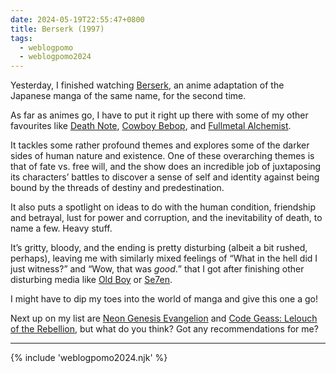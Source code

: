 ```yaml
---
date: 2024-05-19T22:55:47+0800
title: Berserk (1997)
tags:
  - weblogpomo
  - weblogpomo2024
---
```


Yesterday, I finished watching [Berserk](https://trakt.tv/shows/berserk), an anime adaptation of the Japanese manga of the same name, for the second time.

As far as animes go, I have to put it right up there with some of my other favourites like [Death Note](https://trakt.tv/shows/death-note), [Cowboy Bebop](https://trakt.tv/shows/cowboy-bebop), and [Fullmetal Alchemist](https://trakt.tv/shows/fullmetal-alchemist).

It tackles some rather profound themes and explores some of the darker sides of human nature and existence. One of these overarching themes is that of fate vs. free will, and the show does an incredible job of juxtaposing its characters’ battles to discover a sense of self and identity against being bound by the threads of destiny and predestination.

It also puts a spotlight on ideas to do with the human condition, friendship and betrayal, lust for power and corruption, and the inevitability of death, to name a few. Heavy stuff.

It’s gritty, bloody, and the ending is pretty disturbing (albeit a bit rushed, perhaps), leaving me with similarly mixed feelings of <q>What in the hell did I just witness?</q> and <q>Wow, that was *good*.</q> that I got after finishing other disturbing media like [Old Boy](https://trakt.tv/movies/oldboy-2003) or [Se7en](https://trakt.tv/movies/se7en-1995).

I might have to dip my toes into the world of manga and give this one a go!

Next up on my list are [Neon Genesis Evangelion](https://trakt.tv/shows/neon-genesis-evangelion) and [Code Geass: Lelouch of the Rebellion](https://trakt.tv/shows/code-geass-lelouch-of-the-rebellion), but what do you think? Got any recommendations for me?

--------

{% include 'weblogpomo2024.njk' %}
